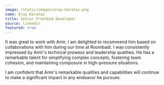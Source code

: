 ```yaml
---
image: /static/images/eray-karatas.png
name: Eray Karatas
title: Senior FrontEnd Developer
source: linkedin
featured: true
---
```


It was great to work with Amir, I am delighted to recommend him based on collaborations with him during our time at Roombadi. I was consistently impressed by Amir's technical prowess and leadership qualities.
He has a remarkable talent for simplifying complex concepts, fostering team cohesion, and maintaining composure in high-pressure situations.

I am confident that Amir's remarkable qualities and capabilities will continue to make a significant impact in any endeavor he pursues.
